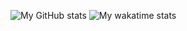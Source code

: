 ![My GitHub stats](https://github-readme-stats.vercel.app/api?username=psoglav&show_icons=true&theme=onedark&count_private=true&hide_title=true&border_color=2f373d)
![My wakatime stats](https://github-readme-stats.vercel.app/api/wakatime?username=psoglav&range=all_time&hide_title=true&layout=compact&langs_count=10&theme=onedark&border_color=2f373d)
